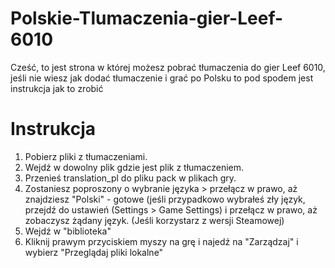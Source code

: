 # Polskie-Tlumaczenia-gier-Leef-6010
Cześć, to jest strona w której możesz pobrać tłumaczenia do gier Leef 6010, jeśli nie wiesz jak dodać tłumaczenie i grać po Polsku to pod spodem jest instrukcja jak to zrobić
# Instrukcja
1. Pobierz pliki z tłumaczeniami.
2. Wejdź w dowolny plik gdzie jest plik z tłumaczeniem.
3. Przenieś translation_pl do pliku pack w plikach gry.
4. Zostaniesz poproszony o wybranie języka > przełącz w prawo, aż znajdziesz "Polski" - gotowe (jeśli przypadkowo wybrałeś zły język, przejdź do ustawień (Settings > Game Settings) i przełącz w prawo, aż zobaczysz żądany język.
(Jeśli korzystarz z wersji Steamowej)
1. Wejdź w "biblioteka"
2. Kliknij prawym przyciskiem myszy na grę i najedź na "Zarządzaj" i wybierz "Przeglądaj pliki lokalne"
